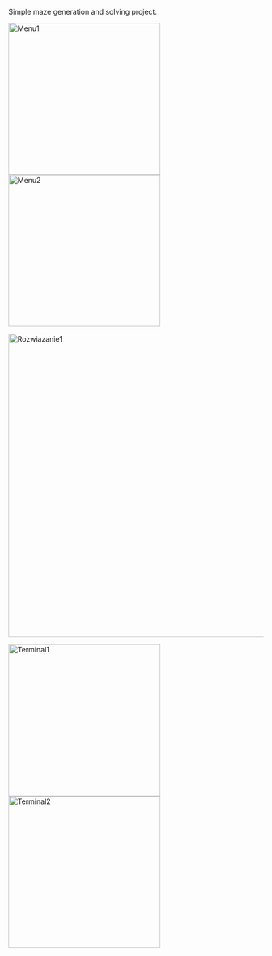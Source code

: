 Simple maze generation and solving project.

<img width="300" alt="Menu1" src="https://github.com/Peczyn/MAZE_PROJECT/assets/142744067/86a10a18-a637-4ed9-9b2c-bcaad580aa37"> <img width="300" alt="Menu2" src="https://github.com/Peczyn/MAZE_PROJECT/assets/142744067/aad84ff0-742f-4977-90c9-e674fe6072ea">

<img width="600" alt="Rozwiazanie1" src="https://github.com/Peczyn/MAZE_PROJECT/assets/142744067/4a4827c7-2bb6-47ee-9c92-13e66ee5c1f3">

<img width="300" alt="Terminal1" src="https://github.com/Peczyn/MAZE_PROJECT/assets/142744067/4f3e1aec-c40a-487a-a275-5641fcb6b049"> <img width="300" alt="Terminal2" src="https://github.com/Peczyn/MAZE_PROJECT/assets/142744067/c7f085a1-809f-4721-a0a9-b86e34992dec">
